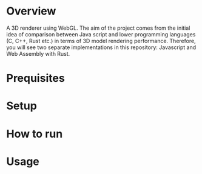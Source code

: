 # Overview
A 3D renderer using WebGL.
The aim of the project comes from the initial idea of comparison between Java script and lower programming languages (C, C++, Rust etc.) in terms of 3D model rendering performance.
Therefore, you will see two separate implementations in this repository: Javascript and Web Assembly with Rust. 
# Prequisites
# Setup 
# How to run
# Usage

